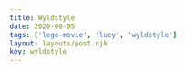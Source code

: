 ```yaml
---
title: Wyldstyle
date: 2020-08-05
tags: ['lego-movie', 'lucy', 'wyldstyle']
layout: layouts/post.njk
key: wyldstyle
---
```


